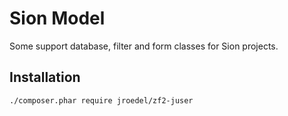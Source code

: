 # Sion Model

Some support database, filter and form classes for Sion projects.

## Installation

```bash
./composer.phar require jroedel/zf2-juser
```
